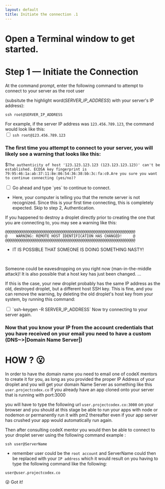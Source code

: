 ```yaml
---
layout: default
title: Initiate the connection .1
---
```


# Open a Terminal window to get started.</h3>

# Step 1 — Initiate the Connection

At the command prompt, enter the following command to attempt to connect to your server as the root user


(subsitute the highlight word(*SERVER_IP_ADDRESS*) with your server's IP address):

`ssh root@SERVER_IP_ADDRESS`

For example, if the server IP address was `123.456.789.123`, the command would look like this:<br />
<input type="checkbox" class="sidebar-checkbox" id="sidebar-checkbox">
`ssh root@123.456.789.123`

<h3>The first time you attempt to connect to your server, you will likely see a warning that looks like this:</h3>

$`The authenticity of host '123.123.123.123 (123.123.123.123)' can't be established.
ECDSA key fingerprint is 79:95:46:1a:ab:37:11:8e:86:54:36:38:bb:3c:fa:c0.Are you sure you want to continue connecting (yes/no)?`

<input type="checkbox" class="sidebar-checkbox" id="sidebar-checkbox">
Go ahead and type `yes` to continue to connect.

* Here, your computer is telling you that the remote server is not recognized. Since this is your first time connecting, this is completely expected. Skip to step 2, Authentication.

If you happened to destroy a droplet directly prior to creating the one that you are connecting to, you may see a warning like this:

<pre><code>@@@@@@@@@@@@@@@@@@@@@@@@@@@@@@@@@@@@@@@@@@@@@@@@@@@@@@@@@@@
@    WARNING: REMOTE HOST IDENTIFICATION HAS CHANGED!     @
@@@@@@@@@@@@@@@@@@@@@@@@@@@@@@@@@@@@@@@@@@@@@@@@@@@@@@@@@@@</code></pre>
* IT IS POSSIBLE THAT SOMEONE IS DOING SOMETHING NASTY!
<br />
<p>Someone could be eavesdropping on you right now (man-in-the-middle attack)!
It is also possible that a host key has just been changed.
...</p>

If this is the case, your new droplet probably has the same IP address as the old, destroyed droplet, but a different host SSH key. This is fine, and you can remove the warning, by deleting the old droplet's host key from your system, by running this command:

<input type="checkbox" class="sidebar-checkbox" id="sidebar-checkbox">
`ssh-keygen -R SERVER_IP_ADDRESS`
Now try connecting to your server again.

<h3>Now that you know your IP from the account credentials that you have received on your email you need to have a custom (DNS~>|Domain Name Server|)</h3>


# HOW ? :open_mouth:


In order to have the domain name you need to email one of codeX mentors to create it for you, as long as you provided the proper IP Address of your droplet
and you will get your domain Name Server as something like this `user.projectcodex.co`
If you already have an app cloned onto your server that is running with port:3000

you will have to type the following url `user.projectcodex.co:3000` on your browser and you should at this stage be able to run your apps with node or nodemon or permanently run it with pm2 thereafter even if your  app server has crushed your app would automatically run again.

Then after consulting codeX mentor you would then be able to connect to your droplet server using the following command example :

`ssh user@ServerName`

* remember user could be the `root account` and ServerName could then be replaced with your `IP address` which it would result on you having to type the following command like the following:

`user@user.projectcodex.co`

:stuck_out_tongue_winking_eye: Got it!
